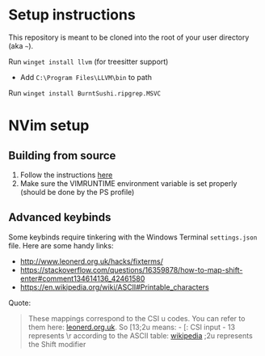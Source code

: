# Setup instructions
This repository is meant to be cloned into the root of your user directory (aka `~`).

Run `winget install llvm` (for treesitter support)
* Add `C:\Program Files\LLVM\bin` to path

Run `winget install BurntSushi.ripgrep.MSVC`

# NVim setup
## Building from source
1. Follow the instructions [here](https://github.com/neovim/neovim/blob/master/BUILD.md#building-on-windows)
2. Make sure the VIMRUNTIME environment variable is set properly (should be done by the PS profile)

## Advanced keybinds
Some keybinds require tinkering with the Windows Terminal `settings.json` file. Here are some handy links:
* http://www.leonerd.org.uk/hacks/fixterms/
* https://stackoverflow.com/questions/16359878/how-to-map-shift-enter#comment134614136_42461580
* https://en.wikipedia.org/wiki/ASCII#Printable_characters

Quote:
> These mappings correspond to the CSI u codes. You can refer to them here: [leonerd.org.uk](leonerd.org.uk/hacks/fixterms).
> So <ESC>[13;2u means: - <ESC>[: CSI input - 13 represents \r according to the ASCII table: [wikipedia](en.wikipedia.org/wiki/ASCII#Control_code_chart)
> ;2u represents the Shift modifier
